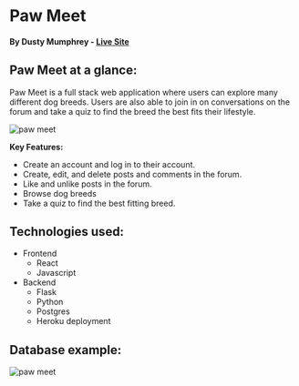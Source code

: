# Paw Meet

#### By Dusty Mumphrey - [Live Site](https://paw-meet.herokuapp.com/)

## Paw Meet at a glance:
Paw Meet is a full stack web application where users can explore many different dog breeds. Users are also able to join in on conversations on the forum and take a quiz to find the breed the best fits their lifestyle.

![paw meet](https://media.giphy.com/media/J6I2SO5CUL9Neeb7OE/giphy.gif)

**Key Features:**
* Create an account and log in to their account.
* Create, edit, and delete posts and comments in the forum.
* Like and unlike posts in the forum.
* Browse dog breeds
* Take a quiz to find the best fitting breed.

## Technologies used:

* Frontend
  * React
  * Javascript
* Backend
  * Flask
  * Python
  * Postgres
  * Heroku deployment

## Database example:
![paw meet](https://i.imgur.com/JcCO2nT.png)







